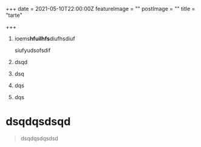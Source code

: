 +++
date = 2021-05-10T22:00:00Z
featureImage = ""
postImage = ""
title = "tarte"

+++
1. ioems**hfuilhfs**diufhsdiuf  
     
   siufyudsofsdif
2. dsqd
3. dsq
4. dqs
5. dqs

# dsqdqsdsqd

> dsqdqsdqsdsd